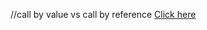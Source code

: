 //call by value vs call by reference
[Click here](https://objects.hashnode.dev/javascript-object-copying-demystified)

